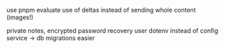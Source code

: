 use pnpm
evaluate use of deltas instead of sending whole content (images!)

private notes, encrypted
password recovery
user dotenv instead of config service -> db migrations easier